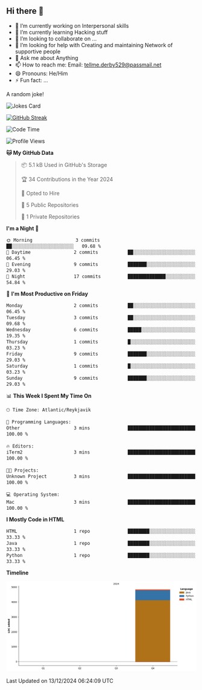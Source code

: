 ## Hi there 👋

- 🔭 I’m currently working on Interpersonal skills
- 🌱 I’m currently learning Hacking stuff
- 👯 I’m looking to collaborate on ...
- 🤔 I’m looking for help with Creating and maintaining Network of supportive people
- 💬 Ask me about Anything
- 📫 How to reach me: Email: tellme.derby529@passmail.net
- 😄 Pronouns: He/Him
- ⚡ Fun fact: ...

<!--Thanks to https://github.com/ABSphreak/readme-jokes-->
A random joke!
<!-- Markdown -->
![Jokes Card](https://readme-jokes.vercel.app/api)

<!--stat, strikes, thanks to https://github.com/denvercoder1/github-readme-streak-stats -->
[![GitHub Streak](https://streak-stats.demolab.com?user=jstWM&theme=yeblu&hide_border=true)](https://git.io/streak-stats)

<!--START_SECTION:waka-->
![Code Time](http://img.shields.io/badge/Code%20Time-9%20mins-blue)

![Profile Views](http://img.shields.io/badge/Profile%20Views-2-blue)

**🐱 My GitHub Data** 

> 📦 5.1 kB Used in GitHub's Storage 
 > 
> 🏆 34 Contributions in the Year 2024
 > 
> 💼 Opted to Hire
 > 
> 📜 5 Public Repositories 
 > 
> 🔑 1 Private Repositories 
 > 
**I'm a Night 🦉** 

```text
🌞 Morning                3 commits           ██░░░░░░░░░░░░░░░░░░░░░░░   09.68 % 
🌆 Daytime                2 commits           ██░░░░░░░░░░░░░░░░░░░░░░░   06.45 % 
🌃 Evening                9 commits           ███████░░░░░░░░░░░░░░░░░░   29.03 % 
🌙 Night                  17 commits          ██████████████░░░░░░░░░░░   54.84 % 
```
📅 **I'm Most Productive on Friday** 

```text
Monday                   2 commits           ██░░░░░░░░░░░░░░░░░░░░░░░   06.45 % 
Tuesday                  3 commits           ██░░░░░░░░░░░░░░░░░░░░░░░   09.68 % 
Wednesday                6 commits           █████░░░░░░░░░░░░░░░░░░░░   19.35 % 
Thursday                 1 commits           █░░░░░░░░░░░░░░░░░░░░░░░░   03.23 % 
Friday                   9 commits           ███████░░░░░░░░░░░░░░░░░░   29.03 % 
Saturday                 1 commits           █░░░░░░░░░░░░░░░░░░░░░░░░   03.23 % 
Sunday                   9 commits           ███████░░░░░░░░░░░░░░░░░░   29.03 % 
```


📊 **This Week I Spent My Time On** 

```text
🕑︎ Time Zone: Atlantic/Reykjavik

💬 Programming Languages: 
Other                    3 mins              █████████████████████████   100.00 % 

🔥 Editors: 
iTerm2                   3 mins              █████████████████████████   100.00 % 

🐱‍💻 Projects: 
Unknown Project          3 mins              █████████████████████████   100.00 % 

💻 Operating System: 
Mac                      3 mins              █████████████████████████   100.00 % 
```

**I Mostly Code in HTML** 

```text
HTML                     1 repo              ████████░░░░░░░░░░░░░░░░░   33.33 % 
Java                     1 repo              ████████░░░░░░░░░░░░░░░░░   33.33 % 
Python                   1 repo              ████████░░░░░░░░░░░░░░░░░   33.33 % 
```



**Timeline**

![Lines of Code chart](https://raw.githubusercontent.com/jstMW/jstMW/main/assets/bar_graph.png)


 Last Updated on 13/12/2024 06:24:09 UTC
<!--END_SECTION:waka-->
